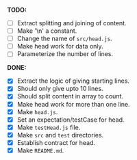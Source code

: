 **TODO:**

- [ ] Extract splitting and joining of content.
- [ ] Make '\n' a constant.
- [ ] Change the name of `src/head.js`.
- [ ] Make head work for data only.
- [ ] Parameterize the number of lines.

**DONE:**

- [x] Extract the logic of giving starting lines.
- [x] Should only give upto 10 lines.
- [x] Should split content in array to count.
- [x] Make head work for more than one line.
- [x] Make `head.js`.
- [x] Set an expectation/testCase for head.
- [x] Make `testHead.js` file.
- [x] Make `src` and `test` directories.
- [x] Establish contract for head.
- [x] Make `README.md`.